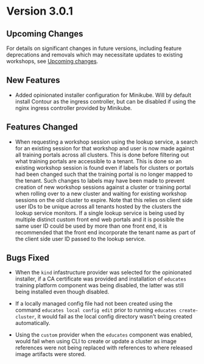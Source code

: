 Version 3.0.1
=============

Upcoming Changes
----------------

For details on significant changes in future versions, including feature
deprecations and removals which may necessitate updates to existing workshops,
see [Upcoming changes](upcoming-changes).

New Features
------------

* Added opinionated installer configuration for Minikube. Will by default
  install Contour as the ingress controller, but can be disabled if using the
  nginx ingress controller provided by Minikube.

Features Changed
----------------

* When requesting a workshop session using the lookup service, a search for an
  existing session for that workshop and user is now made against all training
  portals across all clusters. This is done before filtering out what training
  portals are accessible to a tenant. This is done so an existing workshop
  session is found even if labels for clusters or portals had been changed such
  that the training portal is no longer mapped to the tenant. Such changes to
  labels may have been made to prevent creation of new workshop sessions against
  a cluster or training portal when rolling over to a new cluster and waiting
  for existing workshop sessions on the old cluster to expire. Note that this
  relies on client side user IDs to be unique across all tenants hosted by the
  clusters the lookup service monitors. If a single lookup service is being used
  by multiple distinct custom front end web portals and it is possible the same
  user ID could be used by more than one front end, it is recommended that the
  front end incorporate the tenant name as part of the client side user ID
  passed to the lookup service.

Bugs Fixed
----------

* When the `kind` infastructure provider was selected for the opinionated
  installer, if a CA certificate was provided and installation of `educates`
  training platform component was being disabled, the latter was still being
  installed even though disabled.

* If a locally managed config file had not been created using the command
  `educates local config edit` prior to running `educates create-cluster`, it
  would fail as the local config directory wasn't being created automatically.

* Using the `custom` provider when the `educates` component was enabled, would
  fail when using CLI to create or update a cluster as image references were not
  being replaced with references to where released image artifacts were stored.
